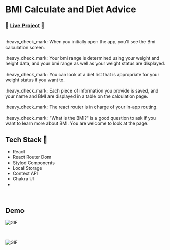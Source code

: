 # BMI Calculate and Diet Advice

### :tada: <a href="https://bmi-calculate-and-diet-advice.netlify.app/">Live Project</a> :tada:
<br/>
:heavy_check_mark: When you initially open the app, you'll see the Bmi calculation screen.
<br/> <br/>
:heavy_check_mark: Your bmi range is determined using your weight and height data, and your bmi range as well as your weight status are displayed.
<br/> <br/>
:heavy_check_mark: You can look at a diet list that is appropriate for your weight status if you want to.
<br/> <br/>
:heavy_check_mark: Each piece of information you provide is saved, and your name and BMI are displayed in a table on the calculation page.
<br/> <br/>
:heavy_check_mark: The react router is in charge of your in-app routing.
<br/> <br/>
:heavy_check_mark: "What is the BMI?" is a good question to ask if you want to learn more about BMI. You are welcome to look at the page.

<br/>

## Tech Stack :rocket:
- React
- React Router Dom
- Styled Components
- Local Storage
- Context API
- Chakra UI
- 
<br/>

## Demo

![GIF](src/assets/BMI-Web.gif)

<br/>

![GIF](src/assets/BMI-Responsive.gif)
